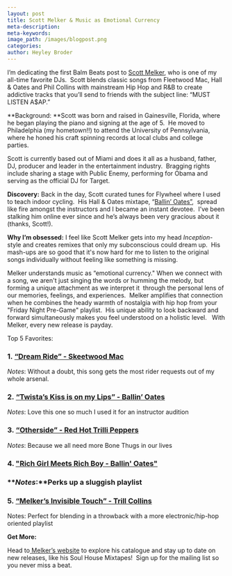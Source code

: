 ```yaml
---
layout: post
title: Scott Melker & Music as Emotional Currency
meta-description:
meta-keywords:
image_path: /images/blogpost.png
categories:
author: Heyley Broder
---
```



I’m dedicating the first Balm Beats post to [Scott Melker](http://themelkerproject.com/), who is one of my all-time favorite DJs.&nbsp; Scott blends classic songs from Fleetwood Mac, Hall & Oates and Phil Collins with mainstream Hip Hop and R&B to create addictive tracks that you’ll send to friends with the subject line: “MUST LISTEN A$AP.”

**Background:&nbsp;**Scott was born and raised in Gainesville, Florida, where he began playing the piano and signing at the age of 5. &nbsp;He moved to Philadelphia (my hometown!!) to attend the University of Pennsylvania, where he honed his craft spinning records at local clubs and college parties.

Scott is currently based out of Miami and does it all as a husband, father, DJ, producer and leader in the entertainment industry.&nbsp; Bragging rights include sharing a stage with Public Enemy, performing for Obama and serving as the official DJ for Target.&nbsp;

**Discovery:** Back in the day, Scott curated tunes for Flywheel where I used to teach indoor cycling. &nbsp;His Hall & Oates mixtape, “[Ballin’ Oates”](https://www.youtube.com/playlist?list=PLPqtADjEoy1smbdk3Y5iOaWLIzP2m0HNF), &nbsp;spread like fire amongst the instructors and I became an instant devotee. &nbsp;I’ve been stalking him online ever since and he’s always been very gracious about it (thanks, Scott!).

**Why I’m obsessed:** I feel like Scott Melker gets into my head *Inception*-style and creates remixes that only my subconscious could dream up.&nbsp; His mash-ups are so good that it's now hard for me to listen to the original songs individually without feeling like something is missing.&nbsp;

Melker understands music as “emotional currency." When we connect with a song, we aren't just singing the words or humming the melody, but forming a unique attachment as we interpret it &nbsp;through the personal lens of our memories, feelings, and experiences.&nbsp; Melker amplifies that connection when he combines the heady warmth of nostalgia with hip hop from your "Friday Night Pre-Game" playlist.&nbsp; His unique ability to look backward and forward simultaneously makes you feel understood on a holistic level. &nbsp; With Melker, every new release is payday.&nbsp;&nbsp;

Top 5 Favorites:

### 1.&nbsp;[“Dream Ride” - Skeetwood Mac](https://soundcloud.com/mashupsfordays/01-dream-ride-ft-fleetwood-mac-ciara-ludacris?in=mashupsfordays/sets/the-melker-project-skeetwood-mac)

*Notes*: Without a doubt, this song gets the most rider requests out of my whole arsenal.

### 2.&nbsp;[“Twista’s Kiss is on my Lips” - Ballin’ Oates](https://www.youtube.com/watch?v=wxdJPo4-sLQ)

*Notes*: Love this one so much I used it for an instructor audition

### 3.&nbsp;[“Otherside” - Red Hot Trilli Peppers](https://www.youtube.com/watch?v=012eWgYrkL4)

*Notes*: Because we all need more Bone Thugs in our lives

### 4. ["Rich Girl Meets Rich Boy - Ballin' Oates"](https://www.youtube.com/watch?v=LGdacWqq4KM)

### ***Notes*:**Perks up a sluggish playlist

### 5.&nbsp;[“Melker’s Invisible Touch” - Trill Collins](https://www.youtube.com/watch?v=NsK1nHX9KD0)

Notes: Perfect for blending in a throwback with a more electronic/hip-hop oriented playlist

**Get More:**

Head to[ Melker’s website](http://themelkerproject.com/)&nbsp;to explore his catalogue and stay up to date on new releases, like his Soul House Mixtapes! &nbsp;Sign up for the mailing list so you never miss a beat.